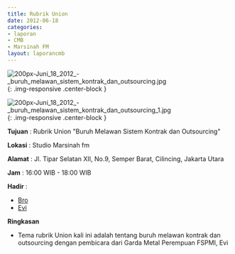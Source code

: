 ```yaml
---
title: Rubrik Union
date: 2012-06-18
categories:
- laporan
- CMB
- Marsinah FM
layout: laporancmb
---
```


![200px-Juni_18_2012_-_buruh_melawan_sistem_kontrak_dan_outsourcing.jpg](/uploads/200px-Juni_18_2012_-_buruh_melawan_sistem_kontrak_dan_outsourcing.jpg){: .img-responsive .center-block }

![200px-Juni_18_2012_-_buruh_melawan_sistem_kontrak_dan_outsourcing_1.jpg](/uploads/200px-Juni_18_2012_-_buruh_melawan_sistem_kontrak_dan_outsourcing_1.jpg){: .img-responsive .center-block }


**Tujuan** : Rubrik Union "Buruh Melawan Sistem Kontrak dan Outsourcing"

**Lokasi** : Studio Marsinah fm 

**Alamat** : Jl. Tipar Selatan XII, No.9, Semper Barat, Cilincing, Jakarta Utara 

**Jam** : 16:00 WIB - 18:00 WIB

**Hadir** :
* [Bro](http://wiki.ciptamedia.org/wiki/Bro)
* [Evi](http://wiki.ciptamedia.org/wiki/Evi)

**Ringkasan**  
* Tema rubrik Union kali ini adalah tentang buruh melawan kontrak dan outsourcing dengan pembicara dari Garda Metal Perempuan FSPMI, Evi
